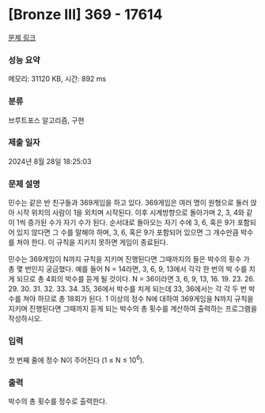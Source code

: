 # [Bronze III] 369 - 17614 

[문제 링크](https://www.acmicpc.net/problem/17614) 

### 성능 요약

메모리: 31120 KB, 시간: 892 ms

### 분류

브루트포스 알고리즘, 구현

### 제출 일자

2024년 8월 28일 18:25:03

### 문제 설명

<p>민수는 같은 반 친구들과 369게임을 하고 있다. 369게임은 여러 명이 원형으로 둘러 앉아 시작 위치의 사람이 1을 외치며 시작된다. 이후 시계방향으로 돌아가며 2, 3, 4와 같이 1씩 증가된 수가 자기 수가 된다. 순서대로 돌아오는 자기 수에 3, 6, 혹은 9가 포함되어 있지 않다면 그 수를 말해야 하며, 3, 6, 혹은 9가 포함되어 있으면 그 개수만큼 박수를 쳐야 한다. 이 규칙을 지키지 못하면 게임이 종료된다.</p>

<p>민수는 369게임이 N까지 규칙을 지키며 진행된다면 그때까지의 들은 박수의 횟수 가 총 몇 번인지 궁금했다. 예를 들어 N = 14라면, 3, 6, 9, 13에서 각각 한 번의 박 수를 치게 되므로 총 4회의 박수를 듣게 될 것이다. N = 36이라면 3, 6, 9, 13, 16. 19. 23. 26. 29. 30. 31. 32. 33. 34. 35, 36에서 박수를 치게 되는데 33, 36에서는 각 각 두 번 박수를 쳐야 하므로 총 18회가 된다. 1 이상의 정수 N에 대하여 369게임을 N까지 규칙을 지키며 진행된다면 그때까지 듣게 되는 박수의 총 횟수를 계산하여 출력하는 프로그램을 작성하시오.</p>

### 입력 

 <p>첫 번째 줄에 정수 N이 주어진다 (1 ≤ N ≤ 10<sup>6</sup>).</p>

### 출력 

 <p>박수의 총 횟수를 정수로 출력한다.</p>

